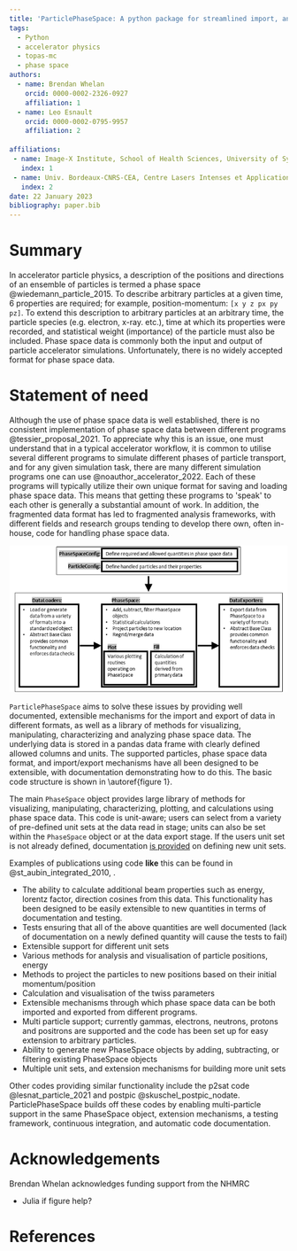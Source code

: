 ```yaml
---
title: 'ParticlePhaseSpace: A python package for streamlined import, analysis, and export of particle phase space data'
tags:
  - Python
  - accelerator physics
  - topas-mc
  - phase space
authors:
  - name: Brendan Whelan
    orcid: 0000-0002-2326-0927
    affiliation: 1
  - name: Leo Esnault
    orcid: 0000-0002-0795-9957
    affiliation: 2
  
affiliations:
 - name: Image-X Institute, School of Health Sciences, University of Sydney
   index: 1
 - name: Univ. Bordeaux-CNRS-CEA, Centre Lasers Intenses et Applications, UMR 5107, 33405 Talence, France 
   index: 2
date: 22 January 2023
bibliography: paper.bib
---
```


# Summary

In accelerator particle physics, a description of the positions and directions of an ensemble of particles is termed a phase space @wiedemann_particle_2015. To describe arbitrary particles at a given time, 6 properties are required; for example, position-momentum: `[x y z px py pz]`. To extend this description to arbitrary particles at an arbitrary time, the particle species (e.g. electron, x-ray. etc.), time at which its properties were recorded, and statistical weight (importance) of the particle must also be included. Phase space data is commonly both the input and output of particle accelerator simulations. Unfortunately, there is no widely accepted format for phase space data. 

# Statement of need

Although the use of phase space data is well established, there is no consistent implementation of phase space data between different programs @tessier_proposal_2021. To appreciate why this is an issue, one must understand that in a typical accelerator workflow, it is common to utilise several different programs to simulate different phases of particle transport, and for any given simulation task, there are many different simulation programs one can use @noauthor_accelerator_2022.  Each of these programs will typically utilize their own unique format for saving and loading phase space data. This means that getting these programs to 'speak' to each other is generally a substantial amount of work. In addition, the fragmented data format has led to fragmented analysis frameworks, with different fields and research groups tending to develop there own, often in-house, code for handling phase space data.  

![Code structure overview\label{figure 1}](paper_figure.png)



`ParticlePhaseSpace` aims to solve these issues by providing well documented, extensible mechanisms for the import and export of data in different formats, as well as a library of methods for visualizing, manipulating, characterizing and analyzing phase space data. The underlying data is stored in a pandas data frame with clearly defined allowed columns and units. The supported particles, phase space data format, and import/export mechanisms have all been designed to be extensible, with documentation demonstrating how to do this. The basic code structure is shown in \autoref{figure 1}. 


The main `PhaseSpace` object provides large library of methods for visualizing, manipulating, characterizing, plotting, and calculations using phase space data. This code is unit-aware; users can select from a variety of pre-defined unit sets at the data read in stage; units can also be set within the `PhaseSpace` object or at the data export stage. If the users unit set is not already defined, documentation [is provided](https://bwheelz36.github.io/ParticlePhaseSpace/units.html) on defining new unit sets.



Examples of publications using code **like** this can be found in @st_aubin_integrated_2010, .




- The ability to calculate additional beam properties such as energy, lorentz factor, direction cosines from this data. This functionality has been designed to be easily extensible to new quantities in terms of documentation and testing.
- Tests ensuring that all of the above quantities are well documented (lack of documentation on a newly defined quantity will cause the tests to fail)
- Extensible support for different unit sets
- Various methods for analysis and visualisation of particle positions, energy
- Methods to project the particles to new positions based on their initial momentum/position
- Calculation and visualisation of the twiss parameters
- Extensible mechanisms through which phase space data can be both imported and exported from different programs. 
- Multi particle support; currently gammas, electrons, neutrons, protons and positrons are supported and the code has been set up for easy extension to arbitrary particles. 
- Ability to generate new PhaseSpace objects by adding, subtracting, or filtering existing PhaseSpace objects
- Multiple unit sets, and extension mechanisms for building more unit sets

Other codes providing similar functionality include the p2sat code @lesnat_particle_2021 and postpic @skuschel_postpic_nodate. ParticlePhaseSpace builds off these codes by enabling multi-particle support in the same PhaseSpace object, extension mechanisms, a testing framework, continuous integration, and automatic code documentation.

# Acknowledgements

Brendan Whelan acknowledges funding support from the NHMRC

- Julia if figure help?

# References

